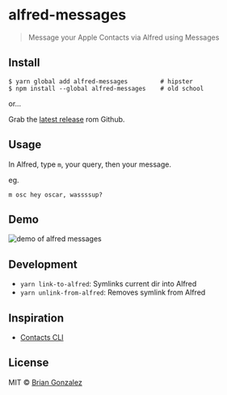 # alfred-messages

> Message your Apple Contacts via Alfred using Messages

## Install

```
$ yarn global add alfred-messages         # hipster
$ npm install --global alfred-messages    # old school
```

or...

Grab the [latest release](https://github.com/briangonzalez/alfred-messages/releases) rom Github.

## Usage

In Alfred, type `m`, your query, then your message.

eg.

```
m osc hey oscar, wassssup?
```

## Demo

![demo of alfred messages](https://user-images.githubusercontent.com/659829/27117260-a7bcc706-508a-11e7-80f9-d3db4360d19c.gif)

## Development

- `yarn link-to-alfred`: Symlinks current dir into Alfred
- `yarn unlink-from-alfred`: Removes symlink from Alfred

## Inspiration

- [Contacts CLI](https://github.com/keith/contacts-cli)

## License

MIT © [Brian Gonzalez](https://www.briangonzalez.org)
